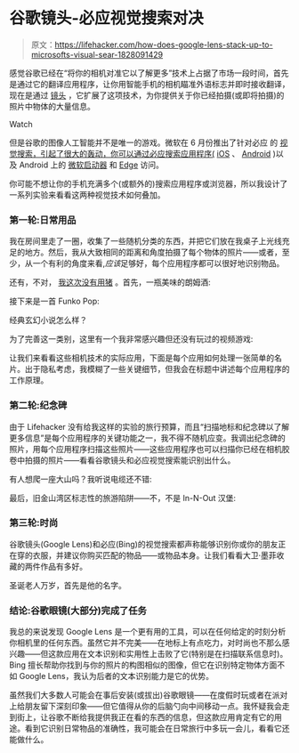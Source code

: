 # 谷歌镜头-必应视觉搜索对决

> 原文：<https://lifehacker.com/how-does-google-lens-stack-up-to-microsofts-visual-sear-1828091429>

感觉谷歌已经在“将你的相机对准它以了解更多”技术上占据了市场一段时间，首先是通过它的翻译应用程序，让你用智能手机的相机瞄准外语标志并即时接收翻译，现在是通过 [镜头](https://www.blog.google/products/google-lens/google-lens-real-time-answers-questions-about-world-around-you/) ，它扩展了这项技术，为你提供关于你已经拍摄(或即将拍摄)的照片中物体的大量信息。

Watch

但是谷歌的图像人工智能并不是唯一的游戏。微软在 6 月份推出了针对必应 的 [视觉搜索，引起了很大的轰动，你可以通过必应搜索应用程序(](https://blogs.bing.com/search/june-2018/Visual-search-from-Bing-now-lets-you-search-what-you-see) [iOS](https://itunes.apple.com/us/app/bing-search/id345323231?mt=8) 、 [Android](https://play.google.com/store/apps/details?id=com.microsoft.bing&hl=en_US) )以及 Android 上的 [微软启动器](https://play.google.com/store/apps/details?id=com.microsoft.launcher&hl=en_US) 和 [Edge](https://www.microsoft.com/en-us/windows/microsoft-edge-mobile) 访问。

你可能不想让你的手机充满多个(或额外的)搜索应用程序或浏览器，所以我设计了一系列实验来看看这两种视觉技术如何叠加。

### 第一轮:日常用品

我在房间里走了一圈，收集了一些随机分类的东西，并把它们放在我桌子上光线充足的地方。然后，我从大致相同的距离和角度拍摄了每个物体的照片——或者，至少，从一个有利的角度来看,*应该*足够好，每个应用程序都可以很好地识别物品。

还有，不对， [我这次没有用猪](https://lifehacker.com/which-ar-measuring-app-is-more-accurate-1827242756) 。首先，一瓶美味的朗姆酒:

接下来是一首 Funko Pop:

经典玄幻小说怎么样？

为了完善这一类别，这里有一个我非常感兴趣但还没有玩过的视频游戏:

让我们来看看这些相机技术的实际应用，下面是每个应用如何处理一张简单的名片。出于隐私考虑，我模糊了一些关键细节，但我会在标题中讲述每个应用程序的工作原理。

### 第二轮:纪念碑

由于 Lifehacker 没有给我这样的实验的旅行预算，而且“扫描地标和纪念碑以了解更多信息”是每个应用程序的关键功能之一，我不得不随机应变。我调出纪念碑的照片，用每个应用程序扫描这些照片——这些应用程序也可以扫描你已经在相机胶卷中拍摄的照片——看看谷歌镜头和必应视觉搜索能识别出什么。

有人想爬一座大山吗？我听说电缆还不错:

最后，旧金山湾区标志性的旅游陷阱——不，不是 In-N-Out 汉堡:

### 第三轮:时尚

谷歌镜头(Google Lens)和必应(Bing)的视觉搜索都声称能够识别你或你的朋友正在穿的衣服，并建议你购买匹配的物品——或物品本身。让我们看看大卫·墨菲收藏的两件作品有多好。

圣诞老人万岁，首先是他的名字。

### 结论:谷歌眼镜(大部分)完成了任务

我总的来说发现 Google Lens 是一个更有用的工具，可以在任何给定的时刻分析你相机里的任何东西。虽然它并不完美——在地标上有点吃力，对时尚也不那么感兴趣——但这款应用在文本识别和实用性上击败了它(特别是在扫描联系信息时)。Bing 擅长帮助你找到与你的照片的构图相似的图像，但它在识别特定物体方面不如 Google Lens，我认为后者的文本识别能力是它的优势。

虽然我们大多数人可能会在事后安装(或拔出)谷歌眼镜——在度假时玩或者在派对上给朋友留下深刻印象——但它值得从你的后脑勺向中间移动一点。我怀疑我会走到街上，让谷歌不断给我提供我正在看的东西的信息，但这款应用肯定有它的用途。看到它识别日常物品的准确性，我可能会在日常旅行中多玩一会儿，看看它还能做什么。